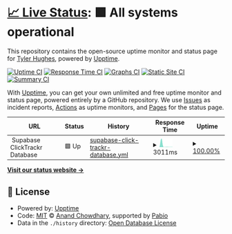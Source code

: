 # [📈 Live Status](https://demo.upptime.js.org): <!--live status--> **🟩 All systems operational**

This repository contains the open-source uptime monitor and status page for [Tyler Hughes](https://demo.upptime.js.org), powered by [Upptime](https://github.com/upptime/upptime).

[![Uptime CI](https://github.com/codewithtyler/status/workflows/Uptime%20CI/badge.svg)](https://github.com/codewithtyler/status/actions?query=workflow%3A%22Uptime+CI%22)
[![Response Time CI](https://github.com/codewithtyler/status/workflows/Response%20Time%20CI/badge.svg)](https://github.com/codewithtyler/status/actions?query=workflow%3A%22Response+Time+CI%22)
[![Graphs CI](https://github.com/codewithtyler/status/workflows/Graphs%20CI/badge.svg)](https://github.com/codewithtyler/status/actions?query=workflow%3A%22Graphs+CI%22)
[![Static Site CI](https://github.com/codewithtyler/status/workflows/Static%20Site%20CI/badge.svg)](https://github.com/codewithtyler/status/actions?query=workflow%3A%22Static+Site+CI%22)
[![Summary CI](https://github.com/codewithtyler/status/workflows/Summary%20CI/badge.svg)](https://github.com/codewithtyler/status/actions?query=workflow%3A%22Summary+CI%22)

With [Upptime](https://upptime.js.org), you can get your own unlimited and free uptime monitor and status page, powered entirely by a GitHub repository. We use [Issues](https://github.com/codewithtyler/status/issues) as incident reports, [Actions](https://github.com/codewithtyler/status/actions) as uptime monitors, and [Pages](https://demo.upptime.js.org) for the status page.

<!--start: status pages-->
<!-- This summary is generated by Upptime (https://github.com/upptime/upptime) -->
<!-- Do not edit this manually, your changes will be overwritten -->
<!-- prettier-ignore -->
| URL | Status | History | Response Time | Uptime |
| --- | ------ | ------- | ------------- | ------ |
| <img alt="" src="https://icons.duckduckgo.com/ip3/null.ico" height="13"> Supabase ClickTrackr Database | 🟩 Up | [supabase-click-trackr-database.yml](https://github.com/codewithtyler/status/commits/HEAD/history/supabase-click-trackr-database.yml) | <details><summary><img alt="Response time graph" src="./graphs/supabase-click-trackr-database/response-time-week.png" height="20"> 3011ms</summary><br><a href="https://status.eaglesightlabs.com/history/supabase-click-trackr-database"><img alt="Response time 1201" src="https://img.shields.io/endpoint?url=https%3A%2F%2Fraw.githubusercontent.com%2Fcodewithtyler%2Fstatus%2FHEAD%2Fapi%2Fsupabase-click-trackr-database%2Fresponse-time.json"></a><br><a href="https://status.eaglesightlabs.com/history/supabase-click-trackr-database"><img alt="24-hour response time 256" src="https://img.shields.io/endpoint?url=https%3A%2F%2Fraw.githubusercontent.com%2Fcodewithtyler%2Fstatus%2FHEAD%2Fapi%2Fsupabase-click-trackr-database%2Fresponse-time-day.json"></a><br><a href="https://status.eaglesightlabs.com/history/supabase-click-trackr-database"><img alt="7-day response time 3011" src="https://img.shields.io/endpoint?url=https%3A%2F%2Fraw.githubusercontent.com%2Fcodewithtyler%2Fstatus%2FHEAD%2Fapi%2Fsupabase-click-trackr-database%2Fresponse-time-week.json"></a><br><a href="https://status.eaglesightlabs.com/history/supabase-click-trackr-database"><img alt="30-day response time 1201" src="https://img.shields.io/endpoint?url=https%3A%2F%2Fraw.githubusercontent.com%2Fcodewithtyler%2Fstatus%2FHEAD%2Fapi%2Fsupabase-click-trackr-database%2Fresponse-time-month.json"></a><br><a href="https://status.eaglesightlabs.com/history/supabase-click-trackr-database"><img alt="1-year response time 1201" src="https://img.shields.io/endpoint?url=https%3A%2F%2Fraw.githubusercontent.com%2Fcodewithtyler%2Fstatus%2FHEAD%2Fapi%2Fsupabase-click-trackr-database%2Fresponse-time-year.json"></a></details> | <details><summary><a href="https://status.eaglesightlabs.com/history/supabase-click-trackr-database">100.00%</a></summary><a href="https://status.eaglesightlabs.com/history/supabase-click-trackr-database"><img alt="All-time uptime 94.58%" src="https://img.shields.io/endpoint?url=https%3A%2F%2Fraw.githubusercontent.com%2Fcodewithtyler%2Fstatus%2FHEAD%2Fapi%2Fsupabase-click-trackr-database%2Fuptime.json"></a><br><a href="https://status.eaglesightlabs.com/history/supabase-click-trackr-database"><img alt="24-hour uptime 100.00%" src="https://img.shields.io/endpoint?url=https%3A%2F%2Fraw.githubusercontent.com%2Fcodewithtyler%2Fstatus%2FHEAD%2Fapi%2Fsupabase-click-trackr-database%2Fuptime-day.json"></a><br><a href="https://status.eaglesightlabs.com/history/supabase-click-trackr-database"><img alt="7-day uptime 100.00%" src="https://img.shields.io/endpoint?url=https%3A%2F%2Fraw.githubusercontent.com%2Fcodewithtyler%2Fstatus%2FHEAD%2Fapi%2Fsupabase-click-trackr-database%2Fuptime-week.json"></a><br><a href="https://status.eaglesightlabs.com/history/supabase-click-trackr-database"><img alt="30-day uptime 94.58%" src="https://img.shields.io/endpoint?url=https%3A%2F%2Fraw.githubusercontent.com%2Fcodewithtyler%2Fstatus%2FHEAD%2Fapi%2Fsupabase-click-trackr-database%2Fuptime-month.json"></a><br><a href="https://status.eaglesightlabs.com/history/supabase-click-trackr-database"><img alt="1-year uptime 94.58%" src="https://img.shields.io/endpoint?url=https%3A%2F%2Fraw.githubusercontent.com%2Fcodewithtyler%2Fstatus%2FHEAD%2Fapi%2Fsupabase-click-trackr-database%2Fuptime-year.json"></a></details>

<!--end: status pages-->

[**Visit our status website →**](https://demo.upptime.js.org)

## 📄 License

- Powered by: [Upptime](https://github.com/upptime/upptime)
- Code: [MIT](./LICENSE) © [Anand Chowdhary](https://anandchowdhary.com), supported by [Pabio](https://pabio.com)
- Data in the `./history` directory: [Open Database License](https://opendatacommons.org/licenses/odbl/1-0/)

